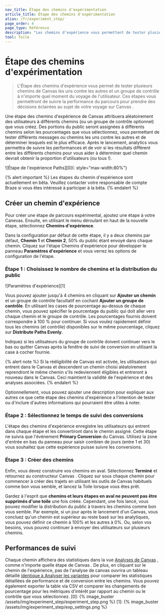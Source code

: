 ```yaml
---
nav_title: Étape des chemins d'expérimentation
article_title: Étape des chemins d'expérimentation
alias: /fr/experiment_step/
page_order: 4
page_type: Référence
description: "Les chemins d’expérience vous permettent de tester plusieurs chemins de Canvas les uns contre les autres et un groupe de contrôle à n’importe quel moment du voyage de l’utilisateur."
tool: Toile
---
```


# Étape des chemins d'expérimentation

> L'Étape des chemins d'expérience vous permet de tester plusieurs chemins de Canvas les uns contre les autres et un groupe de contrôle à n'importe quel moment du voyage de l'utilisateur. Ces étapes vous permettront de suivre la performance du parcours pour prendre des décisions éclairées au sujet de votre voyage sur Canvas .

Une étape des chemins d'expérience de Canvas attribuera aléatoirement des utilisateurs à différents chemins (ou un groupe de contrôle optionnel) que vous créez. Des portions du public seront assignées à différents chemins selon les pourcentages que vous sélectionnez, vous permettant de tester différents messages ou chemins les uns contre les autres et de déterminer lesquels est le plus efficace. Après le lancement, analytics vous permettra de suivre les performances et de voir si les résultats diffèrent entre les différents chemins pour vous aider à déterminer quel chemin devrait obtenir la proportion d'utilisateurs (ou tous !).

!\[Étape de l'expérience Paths\]\[0\]{: style="max-width:80%"}

{% alert important %}
Les étapes du chemin d'expérience sont actuellement en bêta. Veuillez contacter votre responsable de compte Braze si vous êtes intéressé à participer à la bêta.
{% endalert %}

## Créer un chemin d'expérience

Pour créer une étape de parcours expérimental, ajoutez une étape à votre Canevas. Ensuite, en utilisant le menu déroulant en haut de la nouvelle étape, sélectionnez **Chemins d'expérience**.

Dans la configuration par défaut de cette étape, il y a deux chemins par défaut, **Chemin 1** et **Chemin 2**, 50% du public étant envoyé dans chaque chemin. Cliquez sur l'étape Chemins d'expérience pour développer le panneau **Paramètres d'expérience** et vous verrez les options de configuration de l'étape.

### Étape 1 : Choisissez le nombre de chemins et la distribution du public

!\[Paramètres d'expérience\]\[1\]

Vous pouvez ajouter jusqu'à 4 chemins en cliquant sur **Ajouter un chemin** et un groupe de contrôle facultatif en cochant **Ajouter un groupe de contrôle**. En utilisant les cases de pourcentage au-dessus de chaque chemin, vous pouvez spécifier le pourcentage du public qui doit aller vers chaque chemin et le groupe de contrôle. Les pourcentages fournis doivent correspondre à 100 % pour continuer. Si vous voulez rapidement définir tous les chemins (et contrôle) disponibles sur le même pourcentage, cliquez sur **Distribute Paths Evenly**.

Indiquez si les utilisateurs du groupe de contrôle doivent continuer vers le bas ou quitter Canvas après la fenêtre de suivi de conversion en utilisant la case à cocher fournie.

{% alert note %}
Si la rééligibilité de Canvas est activée, les utilisateurs qui entrent dans le Canvas et descendent un chemin choisi aléatoirement reprendront le même chemin s'ils redeviennent éligibles et entreront à nouveau dans le Canvas. Ceci maintient la validité de l'expérience et des analyses associées.
{% endalert %}

Optionnellement, vous pouvez ajouter une description pour expliquer aux autres ce que cette étape des chemins d'expérience a l'intention de tester ou d'inclure d'autres informations qui pourraient être utiles à noter.

### Étape 2 : Sélectionnez le temps de suivi des conversions

L'étape des chemins d'expérience enregistre les utilisateurs qui entrent dans chaque étape et les convertiront dans le chemin assigné. Cette étape ne suivra que l'événement **Primary Conversion** du Canvas. Utilisez la zone d'entrée en bas du panneau pour saisir combien de jours (entre 1 et 30) vous souhaitez que cette expérience puisse suivre les conversions.

### Étape 3 : Créer des chemins

Enfin, vous devez construire vos chemins en aval. Sélectionnez **Terminé** et retournez au constructeur Canvas . Cliquez sur <i class="fas fa-plus-circle"></i> sous chaque chemin pour commencer à créer des trajets en utilisant les outils de Canvas habituels comme bon vous semble, et lancez la Toile lorsque vous êtes prêt.

Gardez à l'esprit que **chemins et leurs étapes en aval ne peuvent pas être supprimés d'une toile** une fois créée. Cependant, une fois lancé, vous pouvez modifier la distribution du public à travers les chemins comme bon vous semble. Par exemple, si un jour après le lancement d'un Canvas, vous concluez qu'un chemin est supérieur au reste basé sur les analytiques, vous pouvez définir ce chemin à 100% et les autres à 0%. Ou, selon vos besoins, vous pouvez continuer à envoyer des utilisateurs sur plusieurs chemins.

## Performances de suivi

Chaque chemin affichera des statistiques dans la vue [Analyses de Canvas]({{site.baseurl}}/user_guide/engagement_tools/canvas/get_started/measuring_and_testing_with_canvas_analytics/) , comme n'importe quelle étape de Canvas . De plus, en cliquant sur le chemin de l'expérience, pas de l'analyse de canvas ouvrira un tableau détaillé [identique à Analyser les variantes]({{site.baseurl}}/user_guide/engagement_tools/canvas/get_started/measuring_and_testing_with_canvas_analytics/#performance-breakdown-by-variant) pour comparer les statistiques détaillées de performance et de conversion entre les chemins. Vous pouvez également exporter la table via CSV et comparer les changements de pourcentage pour les métriques d'intérêt par rapport au chemin ou le contrôle que vous sélectionnez.
[0]: {% image_buster /assets/img/experiment_step/experiment_step.png %} [1]: {% image_buster /assets/img/experiment_step/exp_settings.png %}